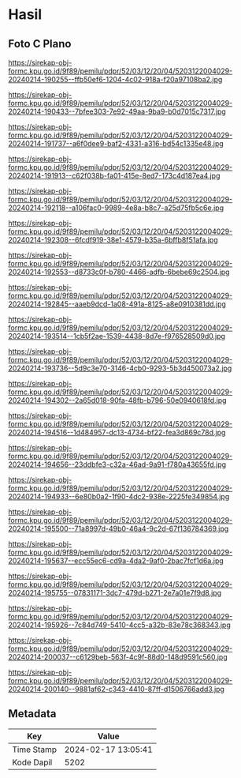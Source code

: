 # Hasil

## Foto C Plano

https://sirekap-obj-formc.kpu.go.id/9f89/pemilu/pdpr/52/03/12/20/04/5203122004029-20240214-190255--ffb50ef6-1204-4c02-918a-f20a97108ba2.jpg

https://sirekap-obj-formc.kpu.go.id/9f89/pemilu/pdpr/52/03/12/20/04/5203122004029-20240214-190433--7bfee303-7e92-49aa-9ba9-b0d7015c7317.jpg

https://sirekap-obj-formc.kpu.go.id/9f89/pemilu/pdpr/52/03/12/20/04/5203122004029-20240214-191737--a6f0dee9-baf2-4331-a316-bd54c1335e48.jpg

https://sirekap-obj-formc.kpu.go.id/9f89/pemilu/pdpr/52/03/12/20/04/5203122004029-20240214-191913--c62f038b-fa01-415e-8ed7-173c4d187ea4.jpg

https://sirekap-obj-formc.kpu.go.id/9f89/pemilu/pdpr/52/03/12/20/04/5203122004029-20240214-192118--a106fac0-9989-4e8a-b8c7-a25d75fb5c6e.jpg

https://sirekap-obj-formc.kpu.go.id/9f89/pemilu/pdpr/52/03/12/20/04/5203122004029-20240214-192308--6fcdf919-38e1-4579-b35a-6bffb8f51afa.jpg

https://sirekap-obj-formc.kpu.go.id/9f89/pemilu/pdpr/52/03/12/20/04/5203122004029-20240214-192553--d8733c0f-b780-4466-adfb-6bebe69c2504.jpg

https://sirekap-obj-formc.kpu.go.id/9f89/pemilu/pdpr/52/03/12/20/04/5203122004029-20240214-192845--aaeb9dcd-1a08-491a-8125-a8e0910381dd.jpg

https://sirekap-obj-formc.kpu.go.id/9f89/pemilu/pdpr/52/03/12/20/04/5203122004029-20240214-193514--1cb5f2ae-1539-4438-8d7e-f976528509d0.jpg

https://sirekap-obj-formc.kpu.go.id/9f89/pemilu/pdpr/52/03/12/20/04/5203122004029-20240214-193736--5d9c3e70-3146-4cb0-9293-5b3d450073a2.jpg

https://sirekap-obj-formc.kpu.go.id/9f89/pemilu/pdpr/52/03/12/20/04/5203122004029-20240214-194302--2a65d018-90fa-48fb-b796-50e0940618fd.jpg

https://sirekap-obj-formc.kpu.go.id/9f89/pemilu/pdpr/52/03/12/20/04/5203122004029-20240214-194516--1d484957-dc13-4734-bf22-fea3d869c78d.jpg

https://sirekap-obj-formc.kpu.go.id/9f89/pemilu/pdpr/52/03/12/20/04/5203122004029-20240214-194656--23ddbfe3-c32a-46ad-9a91-f780a43655fd.jpg

https://sirekap-obj-formc.kpu.go.id/9f89/pemilu/pdpr/52/03/12/20/04/5203122004029-20240214-194933--6e80b0a2-1f90-4dc2-938e-2225fe349854.jpg

https://sirekap-obj-formc.kpu.go.id/9f89/pemilu/pdpr/52/03/12/20/04/5203122004029-20240214-195500--71a8997d-49b0-46a4-9c2d-67f136784369.jpg

https://sirekap-obj-formc.kpu.go.id/9f89/pemilu/pdpr/52/03/12/20/04/5203122004029-20240214-195637--ecc55ec6-cd9a-4da2-9af0-2bac7fcf1d6a.jpg

https://sirekap-obj-formc.kpu.go.id/9f89/pemilu/pdpr/52/03/12/20/04/5203122004029-20240214-195755--07831171-3dc7-479d-b271-2e7a01e7f9d8.jpg

https://sirekap-obj-formc.kpu.go.id/9f89/pemilu/pdpr/52/03/12/20/04/5203122004029-20240214-195926--7c84d749-5410-4cc5-a32b-83e78c368343.jpg

https://sirekap-obj-formc.kpu.go.id/9f89/pemilu/pdpr/52/03/12/20/04/5203122004029-20240214-200037--c6129beb-563f-4c9f-88d0-148d9591c560.jpg

https://sirekap-obj-formc.kpu.go.id/9f89/pemilu/pdpr/52/03/12/20/04/5203122004029-20240214-200140--9881af62-c343-4410-87ff-d1506766add3.jpg


## Metadata

| Key        | Value               |
| ---------- | ------------------- |
| Time Stamp | 2024-02-17 13:05:41 |
| Kode Dapil | 5202                |



